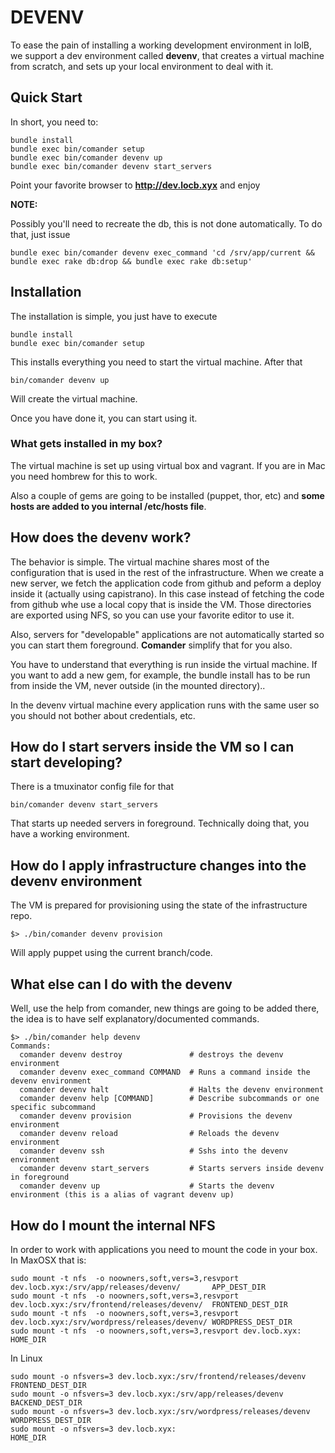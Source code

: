 
# DEVENV
To ease the pain of installing a working development environment in lolB,
we support a dev environment called **devenv**, that creates a virtual machine from scratch,
and sets up your local environment to deal with it.

## Quick Start
In short, you need to:

```
bundle install
bundle exec bin/comander setup
bundle exec bin/comander devenv up
bundle exec bin/comander devenv start_servers
```

Point your favorite browser to **http://dev.locb.xyx** and enjoy

**NOTE:**

Possibly you'll need to recreate the db, this is not done automatically.
To do that, just issue

```
bundle exec bin/comander devenv exec_command 'cd /srv/app/current && bundle exec rake db:drop && bundle exec rake db:setup'
```

## Installation

The installation is simple, you just have to execute

```
bundle install
bundle exec bin/comander setup
```

This installs everything you need to start the virtual machine. After that

```
bin/comander devenv up
```

Will create the virtual machine.

Once you have done it, you can start using it.

### What gets installed in my box?

The virtual machine is set up using virtual box and vagrant. If you are in Mac you need hombrew for this to work.

Also a couple of gems are going to be installed (puppet, thor, etc) and **some hosts are added to you internal /etc/hosts file**.

## How does the devenv work?
The behavior is simple. The virtual machine shares most of the configuration that is used in the rest of the infrastructure. When
we create a new server, we fetch the application code from github and peform a deploy inside it (actually using capistrano). In this case
instead of fetching the code from github whe use a local copy that is inside the VM. Those directories are exported using NFS, so you can use
your favorite editor to use it.

Also, servers for "developable" applications are not automatically started so you can start
them foreground. **Comander** simplify that for you also.

You have to understand that everything is run inside the virtual machine. If you want
to add a new gem, for example, the bundle install has to be run from inside the VM, never outside (in the mounted directory)..

In the devenv virtual machine every application runs with the same user so you should not bother about credentials, etc.

## How do I start servers inside the VM so I can start developing?
There is a tmuxinator config file for that

```
bin/comander devenv start_servers
```

That starts up needed servers in foreground. Technically doing that, you have a working environment.

## How do I apply infrastructure changes into the devenv environment
The VM is prepared for provisioning using the state of the infrastructure repo.

```
$> ./bin/comander devenv provision
```

Will apply puppet using the current branch/code.

## What else can I do with the devenv
Well, use the help from comander, new things are going to be added there, the idea is to have self explanatory/documented commands.

```
$> ./bin/comander help devenv
Commands:
  comander devenv destroy               # destroys the devenv environment
  comander devenv exec_command COMMAND  # Runs a command inside the devenv environment
  comander devenv halt                  # Halts the devenv environment
  comander devenv help [COMMAND]        # Describe subcommands or one specific subcommand
  comander devenv provision             # Provisions the devenv environment
  comander devenv reload                # Reloads the devenv environment
  comander devenv ssh                   # Sshs into the devenv environment
  comander devenv start_servers         # Starts servers inside devenv in foreground
  comander devenv up                    # Starts the devenv environment (this is a alias of vagrant devenv up)
```

## How do I mount the internal NFS
In order to work with applications you need to mount the code in your box. In MaxOSX that is:

```
sudo mount -t nfs  -o noowners,soft,vers=3,resvport dev.locb.xyx:/srv/app/releases/devenv/       APP_DEST_DIR
sudo mount -t nfs  -o noowners,soft,vers=3,resvport dev.locb.xyx:/srv/frontend/releases/devenv/  FRONTEND_DEST_DIR
sudo mount -t nfs  -o noowners,soft,vers=3,resvport dev.locb.xyx:/srv/wordpress/releases/devenv/ WORDPRESS_DEST_DIR
sudo mount -t nfs  -o noowners,soft,vers=3,resvport dev.locb.xyx:                                HOME_DIR
```

In Linux
```
sudo mount -o nfsvers=3 dev.locb.xyx:/srv/frontend/releases/devenv     FRONTEND_DEST_DIR
sudo mount -o nfsvers=3 dev.locb.xyx:/srv/app/releases/devenv          BACKEND_DEST_DIR
sudo mount -o nfsvers=3 dev.locb.xyx:/srv/wordpress/releases/devenv    WORDPRESS_DEST_DIR
sudo mount -o nfsvers=3 dev.locb.xyx:                                  HOME_DIR

```
